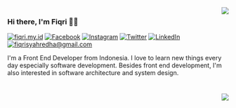 <a href="https://github-readme-stats.vercel.app/api?username=fiqrisr&count_private=true&show_icons=true">
  <img align="right" src="https://github-readme-stats.vercel.app/api?username=fiqrisr&count_private=true&show_icons=true" />
</a>

### Hi there, I'm Fiqri :man_technologist:

[![fiqri.my.id](https://img.shields.io/static/v1?label=fiqri.my.id&message=%20&color=yellow&logo=html5&style=flat-square&logoColor=white)](https://fiqri.my.id/)
[![Facebook](https://img.shields.io/static/v1?label=Facebook&message=%20&color=blue&logo=Facebook&style=flat-square&logoColor=white)](https://www.facebook.com/fiqrisyahredha/)
[![Instagram](https://img.shields.io/static/v1?label=Instagram&message=%20&color=orange&logo=Instagram&style=flat-square&logoColor=white)](https://www.instagram.com/fiqrisyahredha/)
[![Twitter](https://img.shields.io/static/v1?label=Twitter&message=%20&color=1da1f2&logo=Twitter&style=flat-square&logoColor=white)](https://www.twitter.com/fiqrisyahredha/)
[![LinkedIn](https://img.shields.io/static/v1?label=LinkedIn&message=%20&color=0a66c2&logo=LinkedIn&style=flat-square&logoColor=white)](https://www.linkedin.com/in/fiqrisyahredha/)
[![fiqrisyahredha@gmail.com](https://img.shields.io/static/v1?label=fiqrisyahredha@gmail.com&message=%20&color=red&logo=gmail&style=flat-square&logoColor=white)](mailto:fiqrisyahredha@gmail.com)

I'm a Front End Developer from Indonesia. I love to learn new things every day especially software development. Besides front end development, I'm also interested in software architecture and system design.

#

<a href="https://github-readme-stats.vercel.app/api/wakatime?username=@fiqrisr&layout=compact">
  <img align="right" src="https://github-readme-stats.vercel.app/api/wakatime?username=@fiqrisr&layout=compact" />
</a>
